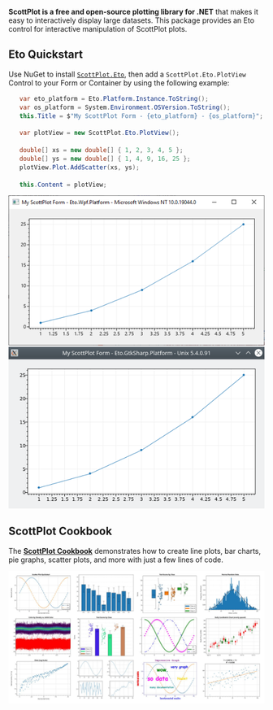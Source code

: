 **ScottPlot is a free and open-source plotting library for .NET** that makes it easy to interactively display large datasets. This package provides an Eto control for interactive manipulation of ScottPlot plots.

## Eto Quickstart

Use NuGet to install [`ScottPlot.Eto`](https://www.nuget.org/packages/ScottPlot.Eto), then add a `ScottPlot.Eto.PlotView` Control to your Form or Container by using the following example:  
```cs
   var eto_platform = Eto.Platform.Instance.ToString();
   var os_platform = System.Environment.OSVersion.ToString();
   this.Title = $"My ScottPlot Form - {eto_platform} - {os_platform}";

   var plotView = new ScottPlot.Eto.PlotView();

   double[] xs = new double[] { 1, 2, 3, 4, 5 };
   double[] ys = new double[] { 1, 4, 9, 16, 25 };
   plotView.Plot.AddScatter(xs, ys);

   this.Content = plotView;
```

![](../../../dev/graphics/eto-quickstart-wpf.png)
![](../../../dev/graphics/eto-quickstart-gtk.png)

## ScottPlot Cookbook

The [**ScottPlot Cookbook**](https://swharden.com/scottplot/cookbook) demonstrates how to create line plots, bar charts, pie graphs, scatter plots, and more with just a few lines of code.

[![](https://raw.githubusercontent.com/ScottPlot/ScottPlot/master/dev/graphics/cookbook.jpg)](https://swharden.com/scottplot/cookbook)